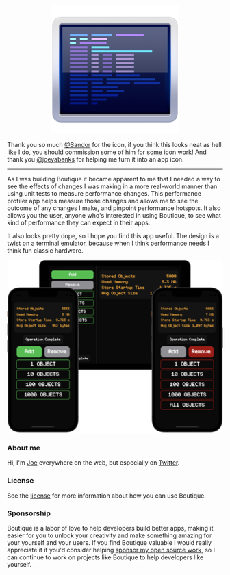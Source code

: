 <p align="center">
  <img 
  src="Images/logo.png"
  height=300px
  width=300px
  >
</p>

Thank you so much [@Sandor](https://dribbble.com/sandor) for the icon, if you think this looks neat as hell like I do, you should commission some of him for some icon work! And thank you [@joeyabanks](https://twitter.com/joeyabanks) for helping me turn it into an app icon.

---

As I was building Boutique it became apparent to me that I needed a way to see the effects of changes I was making in a more real-world manner than using unit tests to measure performance changes. This performance profiler app helps measure those changes and allows me to see the outcome of any changes I make, and pinpoint performance hotspots. It also allows you the user, anyone who's interested in using Boutique, to see what kind of performance they can expect in their apps.

It also looks pretty dope, so I hope you find this app useful. The design is a twist on a terminal emulator, because when I think performance needs I think fun classic hardware.

![Boutique Performance Profiler App Demo Image](Images/app-demo.png)

### About me

Hi, I'm [Joe](http://fabisevi.ch) everywhere on the web, but especially on [Twitter](https://twitter.com/mergesort).

### License

See the [license](../LICENSE) for more information about how you can use Boutique.

### Sponsorship

Boutique is a labor of love to help developers build better apps, making it easier for you to unlock your creativity and make something amazing for your yourself and your users. If you find Boutique valuable I would really appreciate it if you'd consider helping [sponsor my open source work](https://github.com/sponsors/mergesort), so I can continue to work on projects like Boutique to help developers like yourself.
